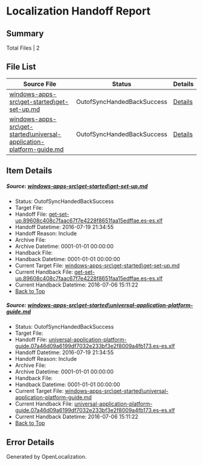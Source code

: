 # <a name='report-top'></a> Localization Handoff Report

## Summary
 Total Files | 2

## File List
 Source File | Status | Details 
 ----------- | ------ | ------- 
 [windows-apps-src\get-started\get-set-up.md](https://github.com/Microsoft/windows-apps/blob/09ecf35075de44b9f6e10f2011863015a5480689/windows-apps-src/get-started/get-set-up.md) | OutofSyncHandedBackSuccess | [Details](#db6874f3876330b646a19980aa6e122acc79f9762312)
 [windows-apps-src\get-started\universal-application-platform-guide.md](https://github.com/Microsoft/windows-apps/blob/09ecf35075de44b9f6e10f2011863015a5480689/windows-apps-src/get-started/universal-application-platform-guide.md) | OutofSyncHandedBackSuccess | [Details](#f3200f297049bdfcbcdf28a48656fa3a111277ea2672)

## Item Details
##### <a name='db6874f3876330b646a19980aa6e122acc79f9762312'></a> Source: [windows-apps-src\get-started\get-set-up.md](https://github.com/Microsoft/windows-apps/blob/09ecf35075de44b9f6e10f2011863015a5480689/windows-apps-src/get-started/get-set-up.md)
* Status: OutofSyncHandedBackSuccess
* Target File: 
* Handoff File: [get-set-up.89608c408c7faac67f7e4228f8651faa15edffae.es-es.xlf](https://github.com/Microsoft/WDG.handoff/blob/00de2f65fa198dda88614ee78e60b324d1999a36/ol-handoff/Microsoft/windows-apps.es-es/master/get-set-up.89608c408c7faac67f7e4228f8651faa15edffae.es-es.xlf)
* Handoff Datetime: 2016-07-19 21:34:55
* Handoff Reason: Include
* Archive File: 
* Archive Datetime: 0001-01-01 00:00:00
* Handback File: 
* Handback Datetime: 0001-01-01 00:00:00
* Current Target File: [windows-apps-src\get-started\get-set-up.md](https://github.com/Microsoft/windows-apps.es-es/blob/e53f454bc4c461b2434c3387589e28a597068263/windows-apps-src/get-started/get-set-up.md)
* Current Handback File: [get-set-up.89608c408c7faac67f7e4228f8651faa15edffae.es-es.xlf](https://github.com/Microsoft/WDG.handback/blob/45ea58b222954eb601000ff83302f042237b5a2e/ol-handback/Microsoft/windows-apps.es-es/master/get-set-up.89608c408c7faac67f7e4228f8651faa15edffae.es-es.xlf)
* Current Handback Datetime: 2016-07-06 15:11:22
* [Back to Top](#report-top)

##### <a name='f3200f297049bdfcbcdf28a48656fa3a111277ea2672'></a> Source: [windows-apps-src\get-started\universal-application-platform-guide.md](https://github.com/Microsoft/windows-apps/blob/09ecf35075de44b9f6e10f2011863015a5480689/windows-apps-src/get-started/universal-application-platform-guide.md)
* Status: OutofSyncHandedBackSuccess
* Target File: 
* Handoff File: [universal-application-platform-guide.07a46d09a6199df7032e233bf3e2f8009a4fb173.es-es.xlf](https://github.com/Microsoft/WDG.handoff/blob/00de2f65fa198dda88614ee78e60b324d1999a36/ol-handoff/Microsoft/windows-apps.es-es/master/universal-application-platform-guide.07a46d09a6199df7032e233bf3e2f8009a4fb173.es-es.xlf)
* Handoff Datetime: 2016-07-19 21:34:55
* Handoff Reason: Include
* Archive File: 
* Archive Datetime: 0001-01-01 00:00:00
* Handback File: 
* Handback Datetime: 0001-01-01 00:00:00
* Current Target File: [windows-apps-src\get-started\universal-application-platform-guide.md](https://github.com/Microsoft/windows-apps.es-es/blob/e53f454bc4c461b2434c3387589e28a597068263/windows-apps-src/get-started/universal-application-platform-guide.md)
* Current Handback File: [universal-application-platform-guide.07a46d09a6199df7032e233bf3e2f8009a4fb173.es-es.xlf](https://github.com/Microsoft/WDG.handback/blob/45ea58b222954eb601000ff83302f042237b5a2e/ol-handback/Microsoft/windows-apps.es-es/master/universal-application-platform-guide.07a46d09a6199df7032e233bf3e2f8009a4fb173.es-es.xlf)
* Current Handback Datetime: 2016-07-06 15:11:22
* [Back to Top](#report-top)


## Error Details

Generated by OpenLocalization.
